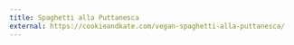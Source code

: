 ```yaml
---
title: Spaghetti alla Puttanesca
external: https://cookieandkate.com/vegan-spaghetti-alla-puttanesca/
---
```

